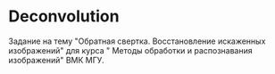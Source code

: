 # Deconvolution
Задание на тему "Обратная свертка. Восстановление искаженных изображений" для курса "	Методы обработки и распознавания изображений" ВМК МГУ.
